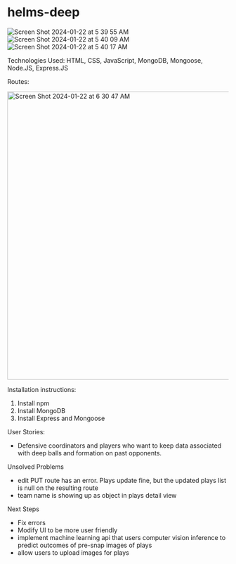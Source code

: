 # helms-deep
![Screen Shot 2024-01-22 at 5 39 55 AM](https://github.com/goinskj/helms-deep/assets/42850416/c517335b-2408-48c5-a419-4d36e3d65626)
![Screen Shot 2024-01-22 at 5 40 09 AM](https://github.com/goinskj/helms-deep/assets/42850416/e5120e08-7d4f-42dd-a964-3d0d74993cfd)
![Screen Shot 2024-01-22 at 5 40 17 AM](https://github.com/goinskj/helms-deep/assets/42850416/5a601dac-9059-4ab7-83ee-96984b739844)

Technologies Used: HTML, CSS, JavaScript, MongoDB, Mongoose, Node.JS, Express.JS

Routes: 

<img width="654" alt="Screen Shot 2024-01-22 at 6 30 47 AM" src="https://github.com/goinskj/helms-deep/assets/42850416/ab29a285-3be6-4eff-96d3-6169d27191c4">

Installation instructions: 
1. Install npm
2. Install MongoDB
3. Install Express and Mongoose

User Stories:
- Defensive coordinators and players who want to keep data associated with deep balls and formation on past opponents.


 Unsolved Problems
 - edit PUT route has an error. Plays update fine, but the updated plays list is null on the resulting route
 - team name is showing up as object in plays detail view

Next Steps
- Fix errors
- Modify UI to be more user friendly
- implement machine learning api that users computer vision inference to predict outcomes of pre-snap images of plays
- allow users to upload images for plays

